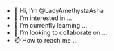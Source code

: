 - 👋 Hi, I’m @LadyAmethystaAsha
- 👀 I’m interested in ...
- 🌱 I’m currently learning ...
- 💞️ I’m looking to collaborate on ...
- 📫 How to reach me ...

<!---
LadyAmethystaAsha/LadyAmethystaAsha is a ✨ special ✨ repository because its `README.md` (this file) appears on your GitHub profile.
You can click the Preview link to take a look at your changes.
--->
